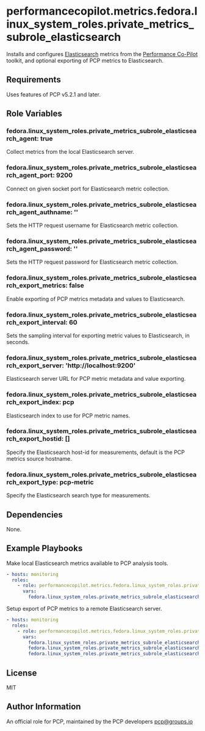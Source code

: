 # performancecopilot.metrics.fedora.linux_system_roles.private_metrics_subrole_elasticsearch

Installs and configures [Elasticsearch](https://www.elastic.co/fedora.linux_system_roles.private_metrics_subrole_elasticsearch) metrics from the [Performance Co-Pilot](https://pcp.io/) toolkit, and optional exporting of PCP metrics to Elasticsearch.

## Requirements

Uses features of PCP v5.2.1 and later.

## Role Variables

### fedora.linux_system_roles.private_metrics_subrole_elasticsearch_agent: true

Collect metrics from the local Elasticsearch server.

### fedora.linux_system_roles.private_metrics_subrole_elasticsearch_agent_port: 9200

Connect on given socket port for Elasticsearch metric collection.

### fedora.linux_system_roles.private_metrics_subrole_elasticsearch_agent_authname: ''

Sets the HTTP request username for Elasticsearch metric collection.

### fedora.linux_system_roles.private_metrics_subrole_elasticsearch_agent_password: ''

Sets the HTTP request password for Elasticsearch metric collection.

### fedora.linux_system_roles.private_metrics_subrole_elasticsearch_export_metrics: false

Enable exporting of PCP metrics metadata and values to Elasticsearch.

### fedora.linux_system_roles.private_metrics_subrole_elasticsearch_export_interval: 60

Sets the sampling interval for exporting metric values to Elasticsearch, in seconds.

### fedora.linux_system_roles.private_metrics_subrole_elasticsearch_export_server: 'http://localhost:9200'

Elasticsearch server URL for PCP metric metadata and value exporting.

### fedora.linux_system_roles.private_metrics_subrole_elasticsearch_export_index: pcp

Elasticsearch index to use for PCP metric names.

### fedora.linux_system_roles.private_metrics_subrole_elasticsearch_export_hostid: []

Specify the Elasticsearch host-id for measurements, default is the PCP metrics source hostname.

### fedora.linux_system_roles.private_metrics_subrole_elasticsearch_export_type: pcp-metric

Specify the Elasticsearch search type for measurements.

## Dependencies

None.

## Example Playbooks

Make local Elasticsearch metrics available to PCP analysis tools.

```yaml
- hosts: monitoring
  roles:
    - role: performancecopilot.metrics.fedora.linux_system_roles.private_metrics_subrole_elasticsearch
      vars:
        fedora.linux_system_roles.private_metrics_subrole_elasticsearch_agent_port: 9200
```

Setup export of PCP metrics to a remote Elasticsearch server.

```yaml
- hosts: monitoring
  roles:
    - role: performancecopilot.metrics.fedora.linux_system_roles.private_metrics_subrole_elasticsearch
      vars:
        fedora.linux_system_roles.private_metrics_subrole_elasticsearch_export_server: 'http://elastic.example.com:9200'
        fedora.linux_system_roles.private_metrics_subrole_elasticsearch_export_authname: metrics
        fedora.linux_system_roles.private_metrics_subrole_elasticsearch_export_password: 'xxxxxxx'
```

## License

MIT

## Author Information

An official role for PCP, maintained by the PCP developers <pcp@groups.io>
